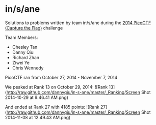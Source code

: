 in/s/ane
========

Solutions to problems written by team in/s/ane during the [2014 PicoCTF (Capture the Flag)](https://picoctf.com) challenge

Team Members:
- Chesley Tan
- Danny Qiu
- Richard Zhan
- Ziwei Ye
- Chris Wennedy

PicoCTF ran from October 27, 2014 - November 7, 2014

We peaked at Rank 13 on October 29, 2014:
![Rank 13](http://raw.github.com/dannyqiu/in-s-ane/master/_Ranking/Screen Shot 2014-10-29 at 9.46.41 AM.png)

And ended at Rank 27 with 4185 points:
![Rank 27](http://raw.github.com/dannyqiu/in-s-ane/master/_Ranking/Screen Shot 2014-11-08 at 12.49.43 AM.png)
